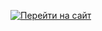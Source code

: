 [![Перейти на сайт](https://img.shields.io/badge/Сайт-Перейти-green)]( https://straizo69.github.io/)
